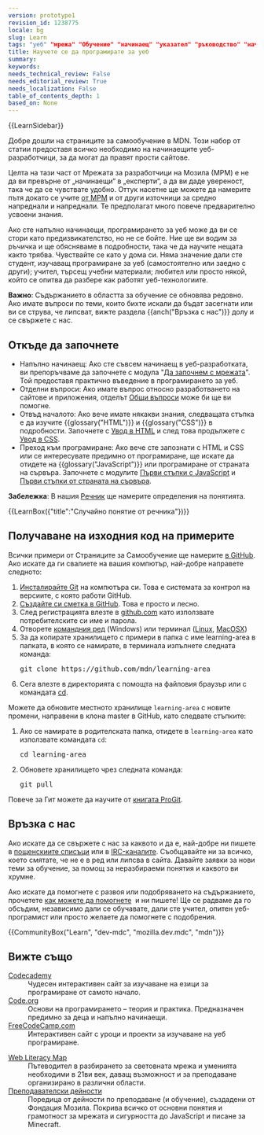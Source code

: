 ```yaml
---
version: prototype1
revision_id: 1238775
locale: bg
slug: Learn
tags: "уеб" "мрежа" "Обучение" "начинаещ" "указател" "ръководство" "начална страница"
title: Научете се да програмирате за уеб
summary: 
keywords: 
needs_technical_review: False
needs_editorial_review: True
needs_localization: False
table_of_contents_depth: 1
based_on: None
---
```

<div>{{LearnSidebar}}</div>

<div>
<p class="summary">Добре дошли на страниците за самообучение в MDN. Този набор от статии предоставя всичко необходимо на начинаещите уеб-разработчици, за да могат да правят прости сайтове.</p>
</div>

<p>Целта на тази част от Мрежата за разработчици на Мозила (МРМ) е не да ви превърне от „начинаещи“ в „експерти“, а да ви даде увереност, така че да се чувствате удобно. Оттук насетне ще можете да намерите пътя докато се учите <a href="https://developer.mozilla.org/bg/">от МРМ</a> и от други източници за средно напреднали и напреднали. Те предполагат много повече предварително усвоени знания.</p>

<p>Ако сте напълно начинаещи, програмирането за уеб може да ви се стори като предизвикателство, но не се бойте. Ние ще ви водим за ръчичка и ще обясняваме в подробности, така че да научите нещата както трябва. Чувствайте се като у дома си. Няма значение дали сте студент, изучаващ програмиране за уеб (самостоятелно или заедно с други); учител, търсещ учебни материали; любител или просто някой, който се опитва да разбере как работят уеб-технологиите.</p>

<div class="warning">
<p><strong>Важно</strong>: Съдържанието в областта за обучение се обновява редовно. Ако имате въпроси по теми, които бихте искали да бъдат засегнати или ви се струва, че липсват, вижте раздела {{anch("Връзка с нас")}} долу и се свържете с нас.</p>
</div>

<h2 id="Откъде_да_започнете">Откъде да започнете</h2>

<ul class="card-grid">
 <li><span>Напълно начинаещ:</span> Ако сте съвсем начинаещ в уеб-разработката, ви препоръчваме да започнете с модула "<a href="/bg/docs/Learn/Да_започнем_с_мрежата">Да започнем с мрежата</a>". Той предоставя практично въведение в програмирането за уеб.</li>
 <li><span>Отделни въпроси:</span> Ако имате въпрос относно разработването на сайтове и приложения, отделът <a href="/bg/docs/Learn/Общи_въпроси">Общи въпроси</a> може би ще ви помогне.</li>
 <li><span>Отвъд началото:</span> Ако вече имате някакви знания, следващата стъпка е да изучите {{glossary("HTML")}} и {{glossary("CSS")}} в подробности. Започнете с <a href="/bg/docs/Learn/HTML/Introduction_to_HTML">Увод в HTML</a> и след това продължете с <a href="/bg/docs/Learn/CSS/Introduction_to_CSS">Увод в CSS</a>.</li>
 <li><span>Преход към програмиране:</span> Ако вече сте запознати с HTML и CSS или се интересувате предимно от програмиране, ще искате да отидете на {{glossary("JavaScript")}} или програмиране от страната на сървъра. Започнете с модулите <a href="/bg/docs/Learn/JavaScript/First_steps">Първи стъпки с JavaScript</a> и <a href="/bg/docs/Learn/Server-side/First_steps">Първи стъпки от страната на сървъра</a>.</li>
</ul>

<div class="note">
<p><strong>Забележка</strong>: В нашия <a href="/bg/docs/Речник">Речник</a> ще намерите определения на понятията.</p>
</div>

<p>{{LearnBox({"title":"Случайно понятие от речника"})}}</p>

<h2 id="Получаване_на_изходния_код_на_примерите">Получаване на изходния код на примерите</h2>

<p>Всички примери от Страниците за Самообучение ще намерите <a href="https://github.com/mdn/learning-area/">в GitHub</a>. Ако искате да ги свалиете на вашия компютър, най-добре направете следното:</p>

<ol>
 <li><a href="http://git-scm.com/downloads">Инсталирайте Git</a> на компютъра си. Това е системата за контрол на версиите, с която работи GitHub.</li>
 <li><a href="https://github.com/join">Създайте си сметка в GitHub</a>. Това е просто и лесно.</li>
 <li>След регистрацията влезте в <a href="https://github.com">github.com</a> като използвате потребителските си име и парола.</li>
 <li>Отворете <a href="https://www.lifewire.com/how-to-open-command-prompt-2618089">командния ред</a> (Windows) или терминал (<a href="https://help.ubuntu.com/community/UsingTheTerminal">Linux</a>, <a href="http://blog.teamtreehouse.com/introduction-to-the-mac-os-x-command-line">MacOSX</a>)</li>
 <li>За да копирате хранилището с примери в папка с име learning-area в папката, в която се намирате, в терминала изпълнете следната команда:
  <pre class="brush: bash">
git clone https://github.com/mdn/learning-area</pre>
 </li>
 <li>Сега влезте в директорията с помощта на файловия браузър или с командата <a href="http://www.linux-bg.org/cgi-bin/y/index.pl?page=article&amp;id=advices&amp;key=316697829">cd</a>.</li>
</ol>

<p>Можете да обновите местното хранилище <code>learning-area</code> с новите промени, направени в клона master в GitHub, като следвате стъпките:</p>

<ol>
 <li>Ако се намирате в родителската папка, отидете в <code>learning-area</code> като използвате командата <code>cd</code>:

  <pre class="brush: bash">
cd learning-area</pre>
 </li>
 <li>Обновете хранилището чрез следната команда:
  <pre class="brush: bash">
git pull</pre>
 </li>
</ol>

<p>Повече за Гит можете да научите от <a href="http://i-can.eu/progit2-bg/progit.html">книгата ProGit</a>.</p>

<h2 id="Връзка_с_нас">Връзка с нас</h2>

<p>Ако искате да се свържете с нас за каквото и да е, най-добре ни пишете в <a href="/bg/docs/MDN/Community/MDN_Разговори">пощенскиите списъци</a> или в <a href="/bg/docs/MDN/Community/MDN_Разговори#Разговори_в_IRC">IRC-каналите</a>. Съобщавайте ни за всичко, което смятате, че не е в ред или липсва в сайта. Давайте заявки за нови теми за обучение, за помощ за неразбираеми понятия и каквото ви хрумне.</p>

<p>Ако искате да помогнете с развоя или подобряването на съдържанието, прочетете <a href="/en-US/Learn/How_to_contribute">как можете да помогнете</a>&nbsp; и ни пишете! Ще се радваме да го обсъдим, независимо дали се обучавате, дали сте учител, опитен уеб-програмист или просто желаете да помогнете с подобрения.</p>

<p>{{CommunityBox("Learn", "dev-mdc", "mozilla.dev.mdc", "mdn")}}</p>

<h2 id="Вижте_също">Вижте също</h2>

<dl>
 <dt><a href="https://www.codecademy.com/">Codecademy</a></dt>
 <dd>Чудесен интерактивен сайт за изучаване на езици за програмиране от самото начало.</dd>
 <dt><a href="https://code.org/">Code.org</a></dt>
 <dd>Основи на програмирането – теория и практика. Предназначен предимно за деца и напълно начинаещи.</dd>
 <dt><a href="https://www.freecodecamp.com/">FreeCodeCamp.com</a></dt>
 <dd>Интерактивен сайт с уроци и проекти за изучаване на уеб програмиране.</dd>
</dl>

<dl>
 <dt><a href="https://learning.mozilla.org/web-literacy/">Web Literacy Map</a></dt>
 <dd>Пътеводител в разбирането за световната мрежа и уменията необходими в 21ви век, даващ възможност и за преподаване организирано в различни области.</dd>
 <dt><a href="https://learning.mozilla.org/activities">Преподавателски дейности</a></dt>
 <dd>Поредица от дейности по преподаване (и обучение), създадени от Фондация Мозила. Покрива всичко от основни понятия и грамотност за мрежата и сигурността до JavaScript и писане за Minecraft.</dd>
</dl>

